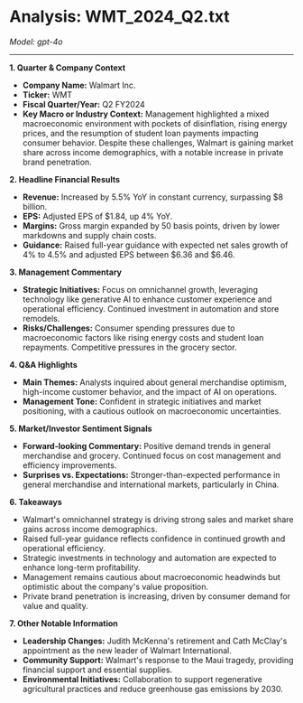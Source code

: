 # Analysis: WMT_2024_Q2.txt

*Model: gpt-4o*

---

**1. Quarter & Company Context**
- **Company Name:** Walmart Inc.
- **Ticker:** WMT
- **Fiscal Quarter/Year:** Q2 FY2024
- **Key Macro or Industry Context:** Management highlighted a mixed macroeconomic environment with pockets of disinflation, rising energy prices, and the resumption of student loan payments impacting consumer behavior. Despite these challenges, Walmart is gaining market share across income demographics, with a notable increase in private brand penetration.

**2. Headline Financial Results**
- **Revenue:** Increased by 5.5% YoY in constant currency, surpassing $8 billion.
- **EPS:** Adjusted EPS of $1.84, up 4% YoY.
- **Margins:** Gross margin expanded by 50 basis points, driven by lower markdowns and supply chain costs.
- **Guidance:** Raised full-year guidance with expected net sales growth of 4% to 4.5% and adjusted EPS between $6.36 and $6.46.

**3. Management Commentary**
- **Strategic Initiatives:** Focus on omnichannel growth, leveraging technology like generative AI to enhance customer experience and operational efficiency. Continued investment in automation and store remodels.
- **Risks/Challenges:** Consumer spending pressures due to macroeconomic factors like rising energy costs and student loan repayments. Competitive pressures in the grocery sector.

**4. Q&A Highlights**
- **Main Themes:** Analysts inquired about general merchandise optimism, high-income customer behavior, and the impact of AI on operations.
- **Management Tone:** Confident in strategic initiatives and market positioning, with a cautious outlook on macroeconomic uncertainties.

**5. Market/Investor Sentiment Signals**
- **Forward-looking Commentary:** Positive demand trends in general merchandise and grocery. Continued focus on cost management and efficiency improvements.
- **Surprises vs. Expectations:** Stronger-than-expected performance in general merchandise and international markets, particularly in China.

**6. Takeaways**
- Walmart's omnichannel strategy is driving strong sales and market share gains across income demographics.
- Raised full-year guidance reflects confidence in continued growth and operational efficiency.
- Strategic investments in technology and automation are expected to enhance long-term profitability.
- Management remains cautious about macroeconomic headwinds but optimistic about the company's value proposition.
- Private brand penetration is increasing, driven by consumer demand for value and quality.

**7. Other Notable Information**
- **Leadership Changes:** Judith McKenna's retirement and Cath McClay's appointment as the new leader of Walmart International.
- **Community Support:** Walmart's response to the Maui tragedy, providing financial support and essential supplies.
- **Environmental Initiatives:** Collaboration to support regenerative agricultural practices and reduce greenhouse gas emissions by 2030.
